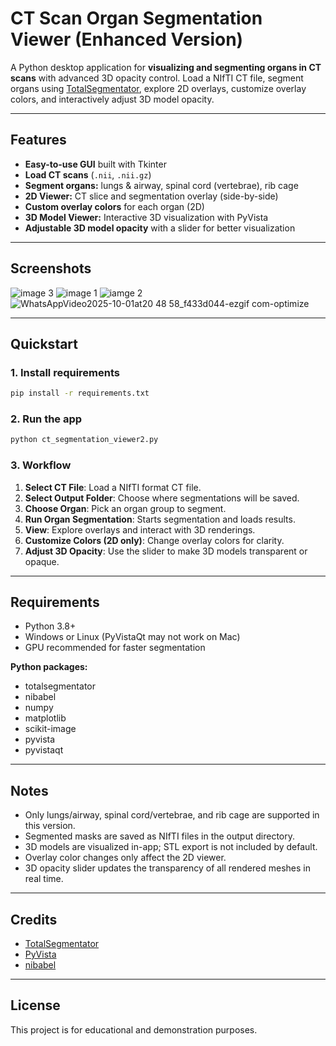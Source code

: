 # CT Scan Organ Segmentation Viewer (Enhanced Version)

A Python desktop application for **visualizing and segmenting organs in CT scans** with advanced 3D opacity control. Load a NIfTI CT file, segment organs using [TotalSegmentator](https://github.com/wasserth/TotalSegmentator), explore 2D overlays, customize overlay colors, and interactively adjust 3D model opacity.

---

## Features

- **Easy-to-use GUI** built with Tkinter
- **Load CT scans** (`.nii`, `.nii.gz`)
- **Segment organs:** lungs & airway, spinal cord (vertebrae), rib cage
- **2D Viewer:** CT slice and segmentation overlay (side-by-side)
- **Custom overlay colors** for each organ (2D)
- **3D Model Viewer:** Interactive 3D visualization with PyVista
- **Adjustable 3D model opacity** with a slider for better visualization

---

## Screenshots
![image 3](https://github.com/user-attachments/assets/f1a7d3ba-dbf9-4c5a-8bb6-380c9b5d6374)
![image 1 ](https://github.com/user-attachments/assets/61ec8d28-5a87-4ba3-8943-d2a2a251a05f)
![iamge 2](https://github.com/user-attachments/assets/70f1846b-d8fa-4ad7-9a47-17a9e581abf9)
![WhatsAppVideo2025-10-01at20 48 58_f433d044-ezgif com-optimize](https://github.com/user-attachments/assets/21e38c39-465e-4138-87b5-75070d39ae16)



---

## Quickstart

### 1. Install requirements

```bash
pip install -r requirements.txt
```

### 2. Run the app

```bash
python ct_segmentation_viewer2.py
```

### 3. Workflow

1. **Select CT File**: Load a NIfTI format CT file.
2. **Select Output Folder**: Choose where segmentations will be saved.
3. **Choose Organ**: Pick an organ group to segment.
4. **Run Organ Segmentation**: Starts segmentation and loads results.
5. **View**: Explore overlays and interact with 3D renderings.
6. **Customize Colors (2D only)**: Change overlay colors for clarity.
7. **Adjust 3D Opacity**: Use the slider to make 3D models transparent or opaque.

---

## Requirements

- Python 3.8+
- Windows or Linux (PyVistaQt may not work on Mac)
- GPU recommended for faster segmentation

**Python packages:**

- totalsegmentator
- nibabel
- numpy
- matplotlib
- scikit-image
- pyvista
- pyvistaqt

---

## Notes

- Only lungs/airway, spinal cord/vertebrae, and rib cage are supported in this version.
- Segmented masks are saved as NIfTI files in the output directory.
- 3D models are visualized in-app; STL export is not included by default.
- Overlay color changes only affect the 2D viewer.
- 3D opacity slider updates the transparency of all rendered meshes in real time.

---

## Credits

- [TotalSegmentator](https://github.com/wasserth/TotalSegmentator)
- [PyVista](https://github.com/pyvista/pyvista)
- [nibabel](https://github.com/nipy/nibabel)

---

## License

This project is for educational and demonstration purposes.
